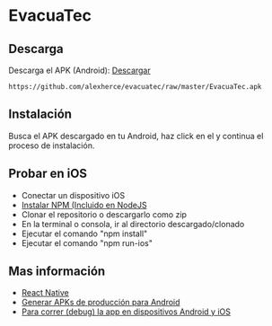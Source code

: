 # EvacuaTec

## Descarga

Descarga el APK (Android): [Descargar](https://github.com/alexherce/evacuatec/raw/master/EvacuaTec.apk)

```
https://github.com/alexherce/evacuatec/raw/master/EvacuaTec.apk
```

## Instalación

Busca el APK descargado en tu Android, haz click en el y continua el proceso de instalación.

## Probar en iOS

* Conectar un dispositivo iOS
* [Instalar NPM (Incluido en NodeJS](https://nodejs.org/es/)
* Clonar el repositorio o descargarlo como zip
* En la terminal o consola, ir al directorio descargado/clonado
* Ejecutar el comando "npm install"
* Ejecutar el comando "npm run-ios"

## Mas información

* [React Native](https://facebook.github.io/react-native/docs/getting-started.html)
* [Generar APKs de producción para Android](https://facebook.github.io/react-native/docs/signed-apk-android.html)
* [Para correr (debug) la app en dispositivos Android y iOS](https://facebook.github.io/react-native/docs/running-on-device.html)
